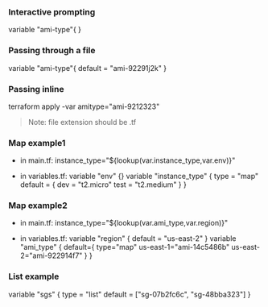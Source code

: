 ### Interactive prompting
variable "ami-type"{
}

### Passing through a file
variable "ami-type"{
default = "ami-92291j2k"
}

### Passing inline
terraform apply -var amitype="ami-9212323"

> Note: file extension should be .tf

### Map example1
* in main.tf:
instance_type="${lookup(var.instance_type,var.env)}"

* in variables.tf:
variable "env" {}
variable "instance_type" {
	type = "map"
	default = {
		dev = "t2.micro"
		test = "t2.medium"
	}
}

### Map example2
* in main.tf:
instance_type="${lookup(var.ami_type,var.region)}"

* in variables.tf:
variable "region" {
	default = "us-east-2"
}
variable "ami_type" {
	default={
		type="map"
		us-east-1="ami-14c5486b"
		us-east-2="ami-922914f7"
	}
}

### List example
variable "sgs" {
	type = "list"
	default = ["sg-07b2fc6c", "sg-48bba323"]
}
